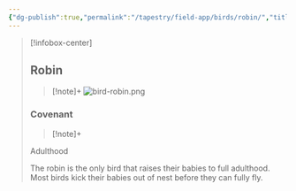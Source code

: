 ```yaml
---
{"dg-publish":true,"permalink":"/tapestry/field-app/birds/robin/","title":"Robin","tags":["covenants/animals/birds"],"dgHomeLink":true,"dgEnableSearch":true}
---
```


> [!infobox-center] 
> ## Robin
> > [!note]+
> ![bird-robin.png](/img/user/File%20Vault/Field%20App/birds/bird-robin.png)
> ### Covenant
>> [!note]+ 
>  <p class="note first">Adulthood</p>
>  
><p class="note second">The robin is the only bird that raises their babies to full adulthood. Most birds kick their babies out of nest before they can fully fly.</p>
